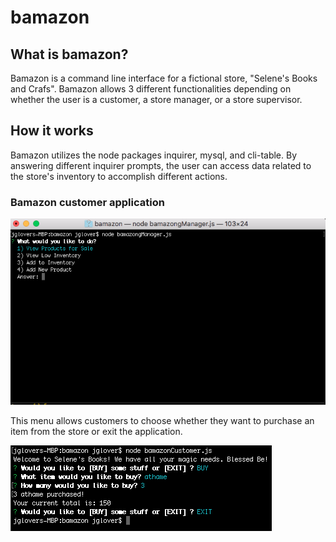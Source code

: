 # bamazon
## What is bamazon?
Bamazon is a command line interface for a fictional store, "Selene's Books and Crafs". Bamazon allows 3 different functionalities
depending on whether the user is a customer, a store manager, or a store supervisor. 

## How it works
Bamazon utilizes the node packages inquirer, mysql, and cli-table. By answering different inquirer prompts, the user can access data related
to the store's inventory to accomplish different actions.

### Bamazon customer application

![customer menu](/bamazonscreenshots/mainmenu.png)

This menu allows customers to choose whether they want to purchase an item from the store or exit the application.

![customer buy](/bamazonscreenshots/customer_buy.png)

